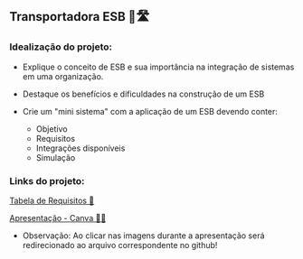 ## Transportadora ESB 🚛🛣️

### Idealização do projeto:

- Explique o conceito de ESB e sua importância na integração de sistemas em uma organização.

- Destaque os benefícios e dificuldades na construção de um ESB

- Crie um "mini sistema" com a aplicação de um ESB devendo conter:
  - Objetivo
  - Requisitos
  - Integrações disponíveis
  - Simulação

### Links do projeto: 
[Tabela de Requisitos 📄](https://docs.google.com/document/d/14pb6qHJA4N6z6YLKzZaUrD_BGTc2CIA54x7ID2kUug4/edit?usp=sharing)

[Apresentação - Canva 👩‍💻](https://www.canva.com/design/DAGEfry6hwk/dxTQKaVLR2gx5ecJFp4OUQ/edit?utm_content=DAGEfry6hwk&utm_campaign=designshare&utm_medium=link2&utm_source=sharebutton) 

- Observação: Ao clicar nas imagens durante a apresentação será redirecionado ao arquivo correspondente no github!
